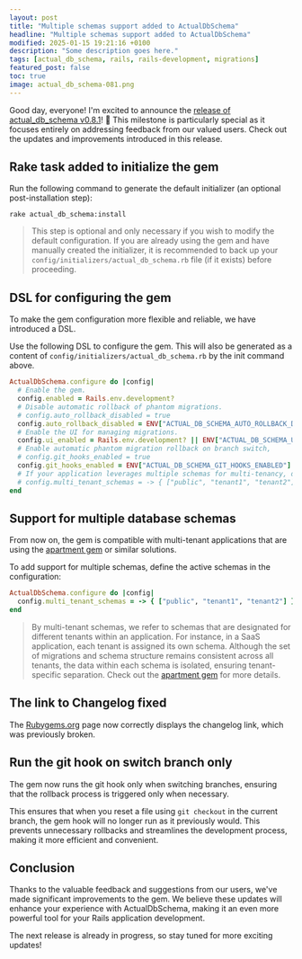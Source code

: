 ```yaml
---
layout: post
title: "Multiple schemas support added to ActualDbSchema"
headline: "Multiple schemas support added to ActualDbSchema"
modified: 2025-01-15 19:21:16 +0100
description: "Some description goes here."
tags: [actual_db_schema, rails, rails-development, migrations]
featured_post: false
toc: true
image: actual_db_schema-081.png
---
```


Good day, everyone! I'm excited to announce the [release of actual_db_schema v0.8.1](https://github.com/widefix/actual_db_schema/releases/tag/v0.8.1)! 🎉 This milestone is particularly special as it focuses entirely on addressing feedback from our valued users. Check out the updates and improvements introduced in this release.

## Rake task added to initialize the gem

Run the following command to generate the default initializer (an optional post-installation step):

```shell
rake actual_db_schema:install
```

> This step is optional and only necessary if you wish to modify the default configuration. If you are already using the gem and have manually created the initializer, it is recommended to back up your `config/initializers/actual_db_schema.rb` file (if it exists) before proceeding.

## DSL for configuring the gem

To make the gem configuration more flexible and reliable, we have introduced a DSL.

Use the following DSL to configure the gem. This will also be generated as a content of `config/initializers/actual_db_schema.rb` by the init command above.

```ruby
ActualDbSchema.configure do |config|
  # Enable the gem.
  config.enabled = Rails.env.development?
  # Disable automatic rollback of phantom migrations.
  # config.auto_rollback_disabled = true
  config.auto_rollback_disabled = ENV["ACTUAL_DB_SCHEMA_AUTO_ROLLBACK_DISABLED"].present?
  # Enable the UI for managing migrations.
  config.ui_enabled = Rails.env.development? || ENV["ACTUAL_DB_SCHEMA_UI_ENABLED"].present?
  # Enable automatic phantom migration rollback on branch switch,
  # config.git_hooks_enabled = true
  config.git_hooks_enabled = ENV["ACTUAL_DB_SCHEMA_GIT_HOOKS_ENABLED"].present?
  # If your application leverages multiple schemas for multi-tenancy, define the active schemas.
  # config.multi_tenant_schemas = -> { ["public", "tenant1", "tenant2"] }
end
```

## Support for multiple database schemas

From now on, the gem is compatible with multi-tenant applications that are using the [apartment gem](https://github.com/influitive/apartment) or similar solutions.

To add support for multiple schemas, define the active schemas in the configuration:

```ruby
ActualDbSchema.configure do |config|
  config.multi_tenant_schemas = -> { ["public", "tenant1", "tenant2"] }
end
```

> By multi-tenant schemas, we refer to schemas that are designated for different tenants within an application. For instance, in a SaaS application, each tenant is assigned its own schema. Although the set of migrations and schema structure remains consistent across all tenants, the data within each schema is isolated, ensuring tenant-specific separation. Check out the [apartment gem](https://github.com/influitive/apartment) for more details.

## The link to Changelog fixed

The [Rubygems.org](https://rubygems.org/gems/actual_db_schema) page now correctly displays the changelog link, which was previously broken.

## Run the git hook on switch branch only

The gem now runs the git hook only when switching branches, ensuring that the rollback process is triggered only when necessary.

This ensures that when you reset a file using `git checkout` in the current branch, the gem hook will no longer run as it previously would. This prevents unnecessary rollbacks and streamlines the development process, making it more efficient and convenient.


## Conclusion

Thanks to the valuable feedback and suggestions from our users, we've made significant improvements to the gem. We believe these updates will enhance your experience with ActualDbSchema, making it an even more powerful tool for your Rails application development.

The next release is already in progress, so stay tuned for more exciting updates!
